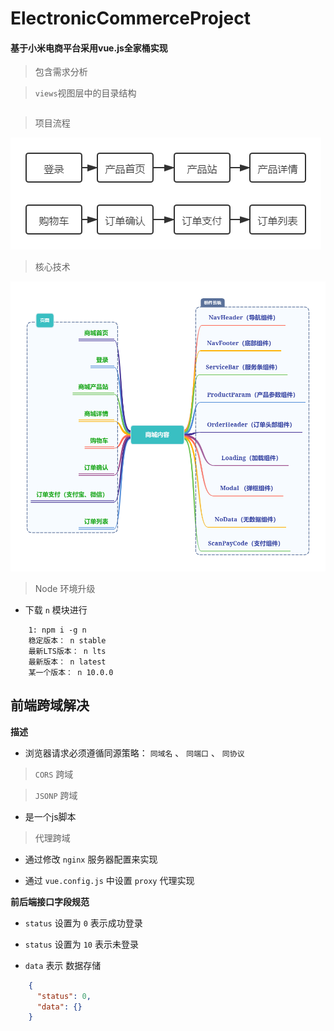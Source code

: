 # ElectronicCommerceProject
#### 基于小米电商平台采用vue.js全家桶实现

> 包含需求分析


> `views`视图层中的目录结构

```markdown
```

> 项目流程

![流程](screenshots/e-commerce.png)

> 核心技术

![流程图](screenshots/content.png)

> Node 环境升级

- 下载 `n` 模块进行

```text
    1: npm i -g n
    稳定版本： n stable
    最新LTS版本： n lts
    最新版本： n latest
    某一个版本： n 10.0.0
```

前端跨域解决
-

**描述**

- 浏览器请求必须遵循同源策略： `同域名` 、 `同端口` 、 `同协议`

> `CORS` 跨域

> `JSONP` 跨域

- 是一个js脚本

> 代理跨域

- 通过修改 `nginx` 服务器配置来实现

- 通过 `vue.config.js` 中设置 `proxy` 代理实现

**前后端接口字段规范**

- `status` 设置为 `0` 表示成功登录

- `status` 设置为 `10` 表示未登录

- `data` 表示 数据存储

```json
    {
      "status": 0,
      "data": {}
    }
```